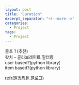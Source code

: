```yaml
---
layout: post
title: "Curation"
excerpt_separator: "<!--more-->"
categories:
  - Project
tags:
  - Project
---
```


졸프 1 (추천)  
왓차 - 콜라보레이트 필터링  
user based?(python library)  
item based?(python library)  

[refr(잘정리된 블로그)](http://yamalab.tistory.com/68?category=747907)

